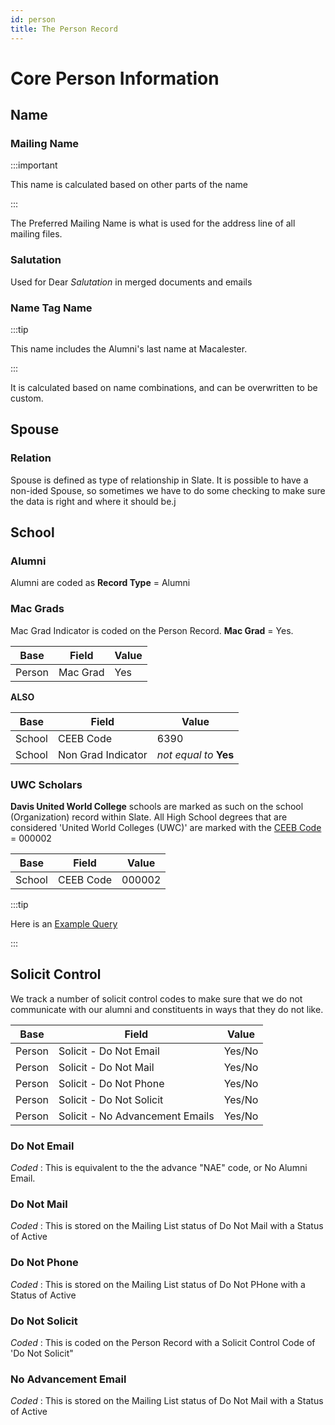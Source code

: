 ```yaml
---
id: person
title: The Person Record
---
```


# Core Person Information

## Name

### Mailing Name

:::important

This name is calculated based on other parts of the name

:::

The Preferred Mailing Name is what is used for the address line of all mailing files.


### Salutation

Used for Dear *Salutation* in merged documents and emails

### Name Tag Name

:::tip

This name includes the Alumni's last name at Macalester.

:::

It is calculated based on name combinations, and can be overwritten to be custom.

## Spouse

### Relation

Spouse is defined as type of relationship in Slate.  It is possible to have a non-ided Spouse, so sometimes we have to do some checking to make sure the data is right and where it should be.j


## School

### Alumni

Alumni are coded as **Record Type** = Alumni

### Mac Grads

Mac Grad Indicator is coded on the Person Record.  **Mac Grad** = Yes.

|  Base  | Field   | Value |
|--------|---------|-------|
|Person  |Mac Grad | Yes   |

**ALSO**

|  Base     | Field  | Value |
|-----------|---------          |-------|
|School     |CEEB Code          | 6390  |
|School     |Non Grad Indicator | *not equal to* **Yes** |

### UWC Scholars

**Davis United World College** schools are marked as such on the school (Organization) record within Slate.  All High School degrees that are considered 'United World Colleges (UWC)' are marked with the [CEEB Code](organization#ceeb-code) = 000002

|  Base  | Field   | Value |
|--------|---------|-------|
|School  |CEEB Code| 000002|

:::tip

Here is an [Example Query](https://engage.macalester.edu/manage/query/build?id=8bd6da8b-2c8e-4839-999d-bef6697eb745)

:::


## Solicit Control

We track a number of solicit control codes to make sure that we do not communicate with our alumni and constituents in ways that they do not like.

|  Base  | Field   | Value |
|--------|---------|-------|
|Person  |Solicit - Do Not Email | Yes/No   |
|Person  |Solicit - Do Not Mail | Yes/No   |
|Person  |Solicit - Do Not Phone | Yes/No   |
|Person  |Solicit - Do Not Solicit | Yes/No   |
|Person  |Solicit - No Advancement Emails | Yes/No   |

### Do Not Email

*Coded* : This is equivalent to the the advance "NAE" code, or No Alumni Email.

### Do Not Mail

*Coded* : This is stored on the Mailing List status of Do Not Mail with a Status of Active

### Do Not Phone

*Coded* : This is stored on the Mailing List status of Do Not PHone with a Status of Active

### Do Not Solicit

*Coded* : This is coded on the Person Record with a Solicit Control Code of 'Do Not Solicit"

### No Advancement Email

*Coded* : This is stored on the Mailing List status of Do Not Mail with a Status of Active


